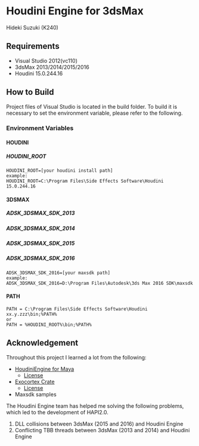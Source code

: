# Houdini Engine for 3dsMax
Hideki Suzuki (K240)
## Requirements
- Visual Studio 2012(vc110)
- 3dsMax 2013/2014/2015/2016
- Houdini 15.0.244.16

## How to Build
Project files of Visual Studio is located in the build folder. To build it is necessary to set the environment variable, please refer to the following.

### Environment Variables
#### HOUDINI
##### HOUDINI_ROOT

    HOUDINI_ROOT=[your houdini install path]
    example:
    HOUDINI_ROOT=C:\Program Files\Side Effects Software\Houdini 15.0.244.16

#### 3DSMAX
##### ADSK_3DSMAX_SDK_2013
##### ADSK_3DSMAX_SDK_2014
##### ADSK_3DSMAX_SDK_2015
##### ADSK_3DSMAX_SDK_2016
    ADSK_3DSMAX_SDK_2016=[your maxsdk path]
    example:
    ADSK_3DSMAX_SDK_2016=D:\Program Files\Autodesk\3ds Max 2016 SDK\maxsdk

#### PATH
    PATH = C:\Program Files\Side Effects Software\Houdini xx.y.zzz\bin;%PATH%
    or
    PATH = %HOUDINI_ROOT%\bin;%PATH%

## Acknowledgement
Throughout this project I learned a lot from the following:

- [HoudiniEngine for Maya](https://github.com/sideeffects/HoudiniEngineForMaya)
  - [License](https://github.com/sideeffects/HoudiniEngineForMaya/blob/Houdini15.0/LICENSE.txt)
- [Exocortex Crate](https://github.com/Exocortex/ExocortexCrate)
  - [License](https://github.com/Exocortex/ExocortexCrate/blob/master/LICENSE.txt)
- Maxsdk samples

The Houdini Engine team has helped me solving the following problems, which led to the development of HAPI2.0.

1. DLL collisions between 3dsMax (2015 and 2016) and Houdini Engine
2. Conflicting TBB threads between 3dsMax (2013 and 2014) and Houdini Engine
